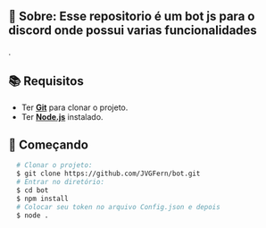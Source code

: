 ## :page_with_curl: Sobre: Esse repositorio é um bot js para o discord onde possui varias funcionalidades
.


## :books: Requisitos
- Ter [**Git**](https://git-scm.com/) para clonar o projeto.
- Ter [**Node.js**](https://nodejs.org/en/) instalado.


## :rocket: Começando
``` bash
  # Clonar o projeto:
  $ git clone https://github.com/JVGFern/bot.git
  # Entrar no diretório:
  $ cd bot
  $ npm install
  # Colocar seu token no arquivo Config.json e depois
  $ node .
```

